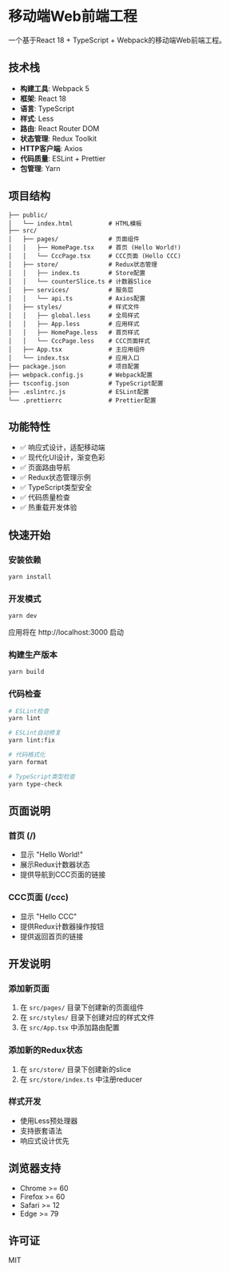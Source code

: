 # 移动端Web前端工程

一个基于React 18 + TypeScript + Webpack的移动端Web前端工程。

## 技术栈

- **构建工具**: Webpack 5
- **框架**: React 18
- **语言**: TypeScript
- **样式**: Less
- **路由**: React Router DOM
- **状态管理**: Redux Toolkit
- **HTTP客户端**: Axios
- **代码质量**: ESLint + Prettier
- **包管理**: Yarn

## 项目结构

```
├── public/
│   └── index.html          # HTML模板
├── src/
│   ├── pages/              # 页面组件
│   │   ├── HomePage.tsx    # 首页 (Hello World!)
│   │   └── CccPage.tsx     # CCC页面 (Hello CCC)
│   ├── store/              # Redux状态管理
│   │   ├── index.ts        # Store配置
│   │   └── counterSlice.ts # 计数器Slice
│   ├── services/           # 服务层
│   │   └── api.ts          # Axios配置
│   ├── styles/             # 样式文件
│   │   ├── global.less     # 全局样式
│   │   ├── App.less        # 应用样式
│   │   ├── HomePage.less   # 首页样式
│   │   └── CccPage.less    # CCC页面样式
│   ├── App.tsx             # 主应用组件
│   └── index.tsx           # 应用入口
├── package.json            # 项目配置
├── webpack.config.js       # Webpack配置
├── tsconfig.json           # TypeScript配置
├── .eslintrc.js            # ESLint配置
└── .prettierrc             # Prettier配置
```

## 功能特性

- ✅ 响应式设计，适配移动端
- ✅ 现代化UI设计，渐变色彩
- ✅ 页面路由导航
- ✅ Redux状态管理示例
- ✅ TypeScript类型安全
- ✅ 代码质量检查
- ✅ 热重载开发体验

## 快速开始

### 安装依赖

```bash
yarn install
```

### 开发模式

```bash
yarn dev
```

应用将在 http://localhost:3000 启动

### 构建生产版本

```bash
yarn build
```

### 代码检查

```bash
# ESLint检查
yarn lint

# ESLint自动修复
yarn lint:fix

# 代码格式化
yarn format

# TypeScript类型检查
yarn type-check
```

## 页面说明

### 首页 (/)
- 显示 "Hello World!"
- 展示Redux计数器状态
- 提供导航到CCC页面的链接

### CCC页面 (/ccc)
- 显示 "Hello CCC"
- 提供Redux计数器操作按钮
- 提供返回首页的链接

## 开发说明

### 添加新页面
1. 在 `src/pages/` 目录下创建新的页面组件
2. 在 `src/styles/` 目录下创建对应的样式文件
3. 在 `src/App.tsx` 中添加路由配置

### 添加新的Redux状态
1. 在 `src/store/` 目录下创建新的slice
2. 在 `src/store/index.ts` 中注册reducer

### 样式开发
- 使用Less预处理器
- 支持嵌套语法
- 响应式设计优先

## 浏览器支持

- Chrome >= 60
- Firefox >= 60
- Safari >= 12
- Edge >= 79

## 许可证

MIT
